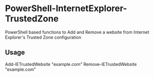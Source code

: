 # PowerShell-InternetExplorer-TrustedZone
PowerShell based functions to Add and Remove a website from Internet Explorer's Trusted Zone configuration

## Usage

Add-IETrustedWebsite "example.com"
Remove-IETrustedWebsite "example.com"

